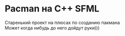 # Pacman на C++ SFML

Старенький проект на плюсах по созданию пакмана
<br>
Может когда нибудь до него дойдут руки)))
